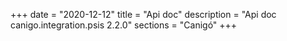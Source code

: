 +++
date        = "2020-12-12"
title       = "Api doc"
description = "Api doc canigo.integration.psis 2.2.0"
sections    = "Canigó"
+++